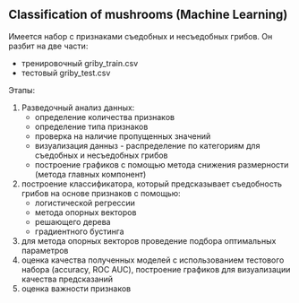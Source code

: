 Classification of mushrooms (Machine Learning)
---
Имеется набор с признаками съедобных и несъедобных грибов. Он разбит на две части:  
- тренировочный griby_train.csv
- тестовый griby_test.csv


Этапы:
1. Разведочный анализ данных:
    * определение количества признаков
    * определение типа признаков
    * проверка на наличие пропущенных значений
    * визуализация данныз - распределение по категориям для съедобных и несъедобных грибов
    * построение графиков с помощью метода снижения размерности (метода главных компонент)
2. построение классификатора, который предсказывает съедобность грибов на основе признаков с помощью:  
    * логистической регрессии
    * метода опорных векторов 
    * решающего дерева
    * градиентного бустинга
3. для метода опорных векторов проведение подбора оптимальных параметров
4. оценка качества полученных моделей с использованием тестового набора (accuracy, ROC AUC), построение графиков для визуализации качества предсказаний 
5. оценка важности признаков
